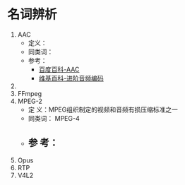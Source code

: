 # 名词辨析

1. AAC
   - 定义：
   - 同类词：
   - 参考：
     - [百度百科-AAC](https://baike.baidu.com/item/AAC/382962?fromtitle=AAC%E6%A0%BC%E5%BC%8F&fromid=291683&fr=aladdin)
     - [维基百科-进阶音频编码](https://zh.m.wikipedia.org/zh-hans/%E9%80%B2%E9%9A%8E%E9%9F%B3%E8%A8%8A%E7%B7%A8%E7%A2%BC)
2. 
3. FFmpeg
4. MPEG-2
   - 定	义：MPEG组织制定的视频和音频有损压缩标准之一
   - 同类词： MPEG-4
   - 参    考： 
     - 
5. Opus
6. RTP
7. V4L2